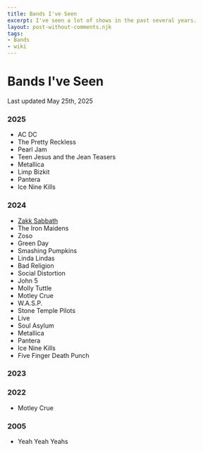 ```yaml
---
title: Bands I've Seen
excerpt: I've seen a lot of shows in the past several years.
layout: post-without-comments.njk
tags:
- Bands
- wiki
---
```

# Bands I've Seen

Last updated May 25th, 2025

### 2025

- AC DC
- The Pretty Reckless
- Pearl Jam
- Teen Jesus and the Jean Teasers
- Metallica
- Limp Bizkit
- Pantera
- Ice Nine Kills

### 2024

- [Zakk Sabbath](https://en.wikipedia.org/wiki/Zakk_Wylde)
- The Iron Maidens
- Zoso
- Green Day
- Smashing Pumpkins
- Linda Lindas
- Bad Religion
- Social Distortion
- John 5
- Molly Tuttle
- Motley Crue
- W.A.S.P.
- Stone Temple Pilots
- Live
- Soul Asylum
- Metallica
- Pantera
- Ice Nine Kills
- Five Finger Death Punch

### 2023

### 2022

- Motley Crue

### 2005

- Yeah Yeah Yeahs